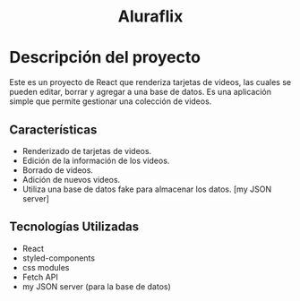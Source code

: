 <h1 align="center">Aluraflix</h1>

# Descripción del proyecto

Este es un proyecto de React que renderiza tarjetas de videos, las cuales se pueden editar, borrar y agregar a una base de datos. Es una aplicación simple que permite gestionar una colección de videos.

## Características

- Renderizado de tarjetas de videos.
- Edición de la información de los videos.
- Borrado de videos.
- Adición de nuevos videos.
- Utiliza una base de datos fake para almacenar los datos. [my JSON server]

## Tecnologías Utilizadas

- React
- styled-components
- css modules
- Fetch API
- my JSON server (para la base de datos)